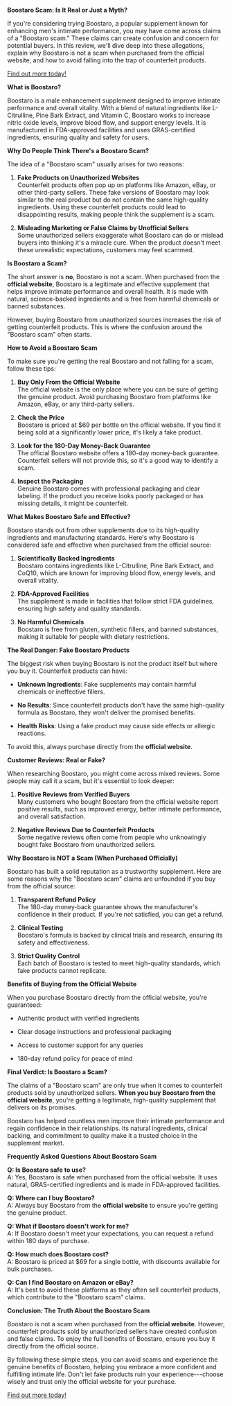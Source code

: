 **Boostaro Scam: Is It Real or Just a Myth?**

If you're considering trying Boostaro, a popular supplement known for
enhancing men's intimate performance, you may have come across claims of
a \"Boostaro scam.\" These claims can create confusion and concern for
potential buyers. In this review, we'll dive deep into these
allegations, explain why Boostaro is not a scam when purchased from the
official website, and how to avoid falling into the trap of counterfeit
products.

<a href="https://boostaro.net/" target="_blank">Find out more today!</a>

**What is Boostaro?**

Boostaro is a male enhancement supplement designed to improve intimate
performance and overall vitality. With a blend of natural ingredients
like L-Citrulline, Pine Bark Extract, and Vitamin C, Boostaro works to
increase nitric oxide levels, improve blood flow, and support energy
levels. It is manufactured in FDA-approved facilities and uses
GRAS-certified ingredients, ensuring quality and safety for users.

**Why Do People Think There's a Boostaro Scam?**

The idea of a \"Boostaro scam\" usually arises for two reasons:

1.  **Fake Products on Unauthorized Websites**\
    Counterfeit products often pop up on platforms like Amazon, eBay, or
    other third-party sellers. These fake versions of Boostaro may look
    similar to the real product but do not contain the same high-quality
    ingredients. Using these counterfeit products could lead to
    disappointing results, making people think the supplement is a scam.

2.  **Misleading Marketing or False Claims by Unofficial Sellers**\
    Some unauthorized sellers exaggerate what Boostaro can do or mislead
    buyers into thinking it's a miracle cure. When the product doesn't
    meet these unrealistic expectations, customers may feel scammed.

**Is Boostaro a Scam?**

The short answer is **no**, Boostaro is not a scam. When purchased from
the **official website**, Boostaro is a legitimate and effective
supplement that helps improve intimate performance and overall health.
It is made with natural, science-backed ingredients and is free from
harmful chemicals or banned substances.

However, buying Boostaro from unauthorized sources increases the risk of
getting counterfeit products. This is where the confusion around the
\"Boostaro scam\" often starts.

**How to Avoid a Boostaro Scam**

To make sure you're getting the real Boostaro and not falling for a
scam, follow these tips:

1.  **Buy Only From the Official Website**\
    The official website is the only place where you can be sure of
    getting the genuine product. Avoid purchasing Boostaro from
    platforms like Amazon, eBay, or any third-party sellers.

2.  **Check the Price**\
    Boostaro is priced at \$69 per bottle on the official website. If
    you find it being sold at a significantly lower price, it's likely a
    fake product.

3.  **Look for the 180-Day Money-Back Guarantee**\
    The official Boostaro website offers a 180-day money-back guarantee.
    Counterfeit sellers will not provide this, so it's a good way to
    identify a scam.

4.  **Inspect the Packaging**\
    Genuine Boostaro comes with professional packaging and clear
    labeling. If the product you receive looks poorly packaged or has
    missing details, it might be counterfeit.

**What Makes Boostaro Safe and Effective?**

Boostaro stands out from other supplements due to its high-quality
ingredients and manufacturing standards. Here's why Boostaro is
considered safe and effective when purchased from the official source:

1.  **Scientifically Backed Ingredients**\
    Boostaro contains ingredients like L-Citrulline, Pine Bark Extract,
    and CoQ10, which are known for improving blood flow, energy levels,
    and overall vitality.

2.  **FDA-Approved Facilities**\
    The supplement is made in facilities that follow strict FDA
    guidelines, ensuring high safety and quality standards.

3.  **No Harmful Chemicals**\
    Boostaro is free from gluten, synthetic fillers, and banned
    substances, making it suitable for people with dietary restrictions.

**The Real Danger: Fake Boostaro Products**

The biggest risk when buying Boostaro is not the product itself but
where you buy it. Counterfeit products can have:

-   **Unknown Ingredients**: Fake supplements may contain harmful
    chemicals or ineffective fillers.

-   **No Results**: Since counterfeit products don't have the same
    high-quality formula as Boostaro, they won't deliver the promised
    benefits.

-   **Health Risks**: Using a fake product may cause side effects or
    allergic reactions.

To avoid this, always purchase directly from the **official website**.

**Customer Reviews: Real or Fake?**

When researching Boostaro, you might come across mixed reviews. Some
people may call it a scam, but it's essential to look deeper:

1.  **Positive Reviews from Verified Buyers**\
    Many customers who bought Boostaro from the official website report
    positive results, such as improved energy, better intimate
    performance, and overall satisfaction.

2.  **Negative Reviews Due to Counterfeit Products**\
    Some negative reviews often come from people who unknowingly bought
    fake Boostaro from unauthorized sellers.

**Why Boostaro is NOT a Scam (When Purchased Officially)**

Boostaro has built a solid reputation as a trustworthy supplement. Here
are some reasons why the \"Boostaro scam\" claims are unfounded if you
buy from the official source:

1.  **Transparent Refund Policy**\
    The 180-day money-back guarantee shows the manufacturer's confidence
    in their product. If you're not satisfied, you can get a refund.

2.  **Clinical Testing**\
    Boostaro's formula is backed by clinical trials and research,
    ensuring its safety and effectiveness.

3.  **Strict Quality Control**\
    Each batch of Boostaro is tested to meet high-quality standards,
    which fake products cannot replicate.

**Benefits of Buying from the Official Website**

When you purchase Boostaro directly from the official website, you're
guaranteed:

-   Authentic product with verified ingredients

-   Clear dosage instructions and professional packaging

-   Access to customer support for any queries

-   180-day refund policy for peace of mind

**Final Verdict: Is Boostaro a Scam?**

The claims of a \"Boostaro scam\" are only true when it comes to
counterfeit products sold by unauthorized sellers. **When you buy
Boostaro from the official website**, you're getting a legitimate,
high-quality supplement that delivers on its promises.

Boostaro has helped countless men improve their intimate performance and
regain confidence in their relationships. Its natural ingredients,
clinical backing, and commitment to quality make it a trusted choice in
the supplement market.

**Frequently Asked Questions About Boostaro Scam**

**Q: Is Boostaro safe to use?**\
A: Yes, Boostaro is safe when purchased from the official website. It
uses natural, GRAS-certified ingredients and is made in FDA-approved
facilities.

**Q: Where can I buy Boostaro?**\
A: Always buy Boostaro from the **official website** to ensure you're
getting the genuine product.

**Q: What if Boostaro doesn't work for me?**\
A: If Boostaro doesn't meet your expectations, you can request a refund
within 180 days of purchase.

**Q: How much does Boostaro cost?**\
A: Boostaro is priced at \$69 for a single bottle, with discounts
available for bulk purchases.

**Q: Can I find Boostaro on Amazon or eBay?**\
A: It's best to avoid these platforms as they often sell counterfeit
products, which contribute to the \"Boostaro scam\" claims.

**Conclusion: The Truth About the Boostaro Scam**

Boostaro is not a scam when purchased from the **official website**.
However, counterfeit products sold by unauthorized sellers have created
confusion and false claims. To enjoy the full benefits of Boostaro,
ensure you buy it directly from the official source.

By following these simple steps, you can avoid scams and experience the
genuine benefits of Boostaro, helping you embrace a more confident and
fulfilling intimate life. Don\'t let fake products ruin your
experience---choose wisely and trust only the official website for your
purchase.

<a href="https://boostaro.net/" target="_blank">Find out more today!</a>
